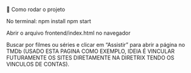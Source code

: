 🚀 Como rodar o projeto

No terminal:
npm install
npm start

Abrir o arquivo frontend/index.html no navegador

Buscar por filmes ou séries e clicar em “Assistir” para abrir a página no TMDb (USADO ESTA PAGINA COMO EXEMPLO, IDEIA É VINCULAR FUTURAMENTE OS SITES DIRETAMENTE NA DIRETRIX TENDO OS VINCULOS DE CONTAS).

